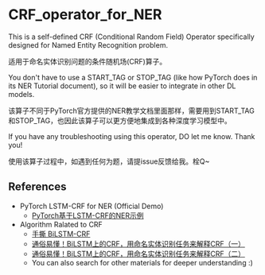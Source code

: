 # CRF_operator_for_NER
This is a self-defined CRF (Conditional Random Field) Operator specifically designed for Named Entity Recognition problem.

适用于命名实体识别问题的条件随机场(CRF)算子。

You don't have to use a START_TAG or STOP_TAG (like how PyTorch does in its NER Tutorial document), so it will be easier to integrate in other DL models.

该算子不同于PyTorch官方提供的NER教学文档里面那样，需要用到START_TAG和STOP_TAG，也因此该算子可以更方便地集成到各种深度学习模型中。

If you have any troubleshooting using this operator, DO let me know. Thank you!

使用该算子过程中，如遇到任何为题，请提issue反馈给我。栓Q~

## References

* PyTorch LSTM-CRF for NER (Official Demo)
  * [PyTorch基于LSTM-CRF的NER示例](https://pytorch.org/tutorials/beginner/nlp/advanced_tutorial.html?highlight=ner)
* Algorithm Ralated to CRF
  * [手撕 BiLSTM-CRF](https://zhuanlan.zhihu.com/p/97676647)
  * [通俗易懂！BiLSTM上的CRF，用命名实体识别任务来解释CRF（一）](https://zhuanlan.zhihu.com/p/119254570)
  * [通俗易懂！BiLSTM上的CRF，用命名实体识别任务来解释CRF（二）](https://zhuanlan.zhihu.com/p/121499333)
  * You can also search for other materials for deeper understanding :)